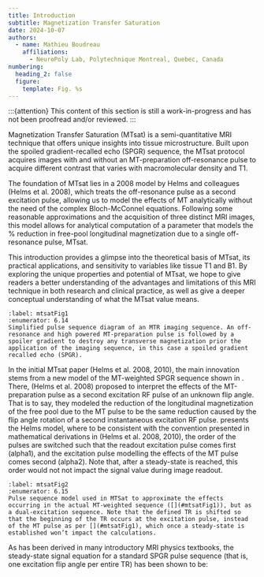 ```yaml
---
title: Introduction
subtitle: Magnetization Transfer Saturation
date: 2024-10-07
authors:
  - name: Mathieu Boudreau
    affiliations:
      - NeuroPoly Lab, Polytechnique Montreal, Quebec, Canada
numbering:
  heading_2: false
  figure:
    template: Fig. %s
---
```


:::{attention}
This content of this section is still a work-in-progress and has not been proofread and/or reviewed.
:::


Magnetization Transfer Saturation (MTsat) is a semi-quantitative MRI technique that offers unique insights into tissue microstructure. Built upon the spoiled gradient-recalled echo (SPGR) sequence, the MTsat protocol acquires images with and without an MT-preparation off-resonance pulse to acquire different contrast that varies with macromolecular density and T1.

The foundation of MTsat lies in a 2008 model by Helms and colleagues (Helms et al. 2008), which treats the off-resonance pulse as a second excitation pulse, allowing us to model the effects of MT analytically without the need of the complex Bloch-McConnel equations. Following some reasonable approximations and the acquisition of three distinct MRI images, this model allows for analytical computation of a parameter that models the % reduction in free-pool longitudinal magnetization due to a single off-resonance pulse, MTsat. 

This introduction provides a glimpse into the theoretical basis of MTsat, its practical applications, and sensitivity to variables like tissue T1 and B1. By exploring the unique properties and potential of MTsat, we hope to give readers a better understanding of the advantages and limitations of this MRI technique in both research and clinical practice, as well as give a deeper conceptual understanding of what the MTsat value means.

```{figure} img/sequence.png
:label: mtsatFig1
:enumerator: 6.14  
Simplified pulse sequence diagram of an MTR imaging sequence. An off-resonance and high powered MT-preparation pulse is followed by a spoiler gradient to destroy any transverse magnetization prior the application of the imaging sequence, in this case a spoiled gradient recalled echo (SPGR).
```

In the initial MTsat paper (Helms et al. 2008, 2010), the main innovation stems from a new model of the MT-weighted SPGR sequence shown in [](#mtsatFig1). There, (Helms et al. 2008) proposed to interpret the effects of the MT-preparation pulse as a second excitation RF pulse of an unknown flip angle. That is to say, they modeled the reduction of the longitudinal magnetization of the free pool due to the MT pulse to be the same reduction caused by the flip angle rotation of a second instantaneous excitation RF pulse. [](#mtsatFig2) presents the Helms model, where to be consistent with the convention presented in mathematical derivations in (Helms et al. 2008, 2010), the order of the pulses are switched such that the readout excitation pulse comes first (alpha1), and the excitation pulse modelling the effects of the MT pulse comes second (alpha2). Note that, after a steady-state is reached, this order would not not impact the signal value during image readout. 

```{figure} img/mtsat_model_sequence.png
:label: mtsatFig2
:enumerator: 6.15  
Pulse sequence model used in MTSat to approximate the effects occurring in the actual MT-weighted sequence ([](#mtsatFig1)), but as a dual-excitation sequence. Note that the defined TR is shifted so that the beginning of the TR occurs at the excitation pulse, instead of the MT pulse as per [](#mtsatFig1), which once a steady-state is established won’t impact the calculations.
```

As has been derived in many introductory MRI physics textbooks, the steady-state signal equation for a standard SPGR pulse sequence (that is, one excitation flip angle per entire TR) has been shown to be:
